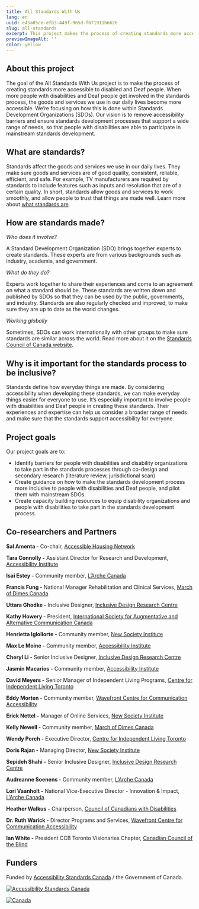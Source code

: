 ```yaml
---
title: All Standards With Us
lang: en
uuid: e45a05ce-efb3-449f-965d-f671911b6626
slug: all-standards
excerpt: This project makes the process of creating standards more accessible to disabled and Deaf people, ensuring goods and services are inclusive. We focus on removing barriers in Standards Development Organizations (SDOs) to support full participation.
previewImageAlt: ''
color: yellow
---
```

## About this project

The goal of the All Standards With Us project is to make the process of creating standards more accessible to disabled and Deaf people. When more people with disabilities and Deaf people get involved in the standards process, the goods and services we use in our daily lives become more accessible. We’re focusing on how this is done within Standards Development Organizations (SDOs). Our vision is to remove accessibility barriers and ensure standards development processes that support a wide range of needs, so that people with disabilities are able to participate in mainstream standards development.

## What are standards?

Standards affect the goods and services we use in our daily lives. They make sure goods and services are of good
quality, consistent, reliable, efficient, and safe. For example, TV manufacturers are required by standards to
include features such as inputs and resolution that are of a certain quality.
In short, standards allow goods and services to work smoothly, and allow people to trust that things are made well.
Learn more about
[what standards are](https://www.youtube.com/watch?si=VY_Y8Yv4Z4kmKDcG&v=S47SCjCYJHo&feature=youtu.be).

## How are standards made?

_Who does it involve?_

A Standard Development Organization (SDO) brings together experts to create standards. These experts are from various
backgrounds such as industry, academia, and government.

_What do they do?_

Experts work together to share their experiences and come to an agreement on what a standard should be.
These standards are written down and published by SDOs so that they can be used by the public, governments,
and industry. Standards are also regularly checked and improved, to make sure they are up to date as the world changes.

_Working globally_

Sometimes, SDOs can work internationally with other groups to make sure standards are similar across the world.
Read more about it on the
[Standards Council of Canada website](https://scc-ccn.ca/standards/how-standards-are-developed/how-national-standards-are-developed).

## Why is it important for the standards process to be inclusive?

Standards define how everyday things are made. By considering accessibility when developing these standards, we can
make everyday things easier for everyone to use. It’s especially important to involve people with disabilities and
Deaf people in creating these standards. Their experiences and expertise can help us consider a broader range of needs
and make sure that the standards support accessibility for everyone.

## Project goals

Our project goals are to:

- Identify barriers for people with disabilities and disability organizations to take part in the standards
processes through co-design and secondary research (literature review, jurisdictional scan)
- Create guidance on how to make the standards development process more inclusive to people with disabilities
and Deaf people, and pilot them with mainstream SDOs.
- Create capacity building resources to equip disability organizations and people with disabilities to take
part in the standards development process.

## Co-researchers and Partners

**Sal Amenta -** Co-chair, [Accessible Housing Network](https://www.accessiblehousingnetwork.org/) 

**Tara Connolly -** Assistant Director for Research and Development, [Accessibility Institute](https://carleton.ca/accessibility-institute/)

**Isai Estey -** Community member, [L’Arche Canada](https://larche.ca/)

**Francis Fung -** National Manager Rehabilitation and Clinical Services, [March of Dimes Canada](https://www.marchofdimes.ca/en-ca) 

 **Uttara Ghodke -** Inclusive Designer, [Inclusive Design Research Centre](https://idrc.ocadu.ca/)

**Kathy Howery -** President, [International Society for Augmentative and Alternative Communication Canada](https://isaac-canada.org/)

**Henrietta Igloliorte -** Community member, [New Society Institute](https://newsocietyinstitute.ca/)

**Max Le Moine -**  Community member, [Accessibility Institute](https://carleton.ca/accessibility-institute/)

**Cheryl Li -** Senior Inclusive Designer, [Inclusive Design Research Centre](https://idrc.ocadu.ca/)

**Jasmin Macarios -**  Community member, [Accessibility Institute](https://carleton.ca/accessibility-institute/)

**David Meyers -** Senior Manager of Independent Living Programs, [Centre for Independent Living Toronto](https://cilt.ca/)

**Eddy Morten -** Community member, [Wavefront Centre for Communication Accessibility](https://www.wavefrontcentre.ca/)

**Erick Nettel -** Manager of Online Services, [New Society Institute](https://newsocietyinstitute.ca/)

**Kelly Newell -** Community member, [March of Dimes Canada](https://www.marchofdimes.ca/en-ca)

**Wendy Porch -** Executive Director, [Centre for Independent Living Toronto](https://cilt.ca/)

**Doris Rajan -** Managing Director, [New Society Institute](https://newsocietyinstitute.ca/)

 **Sepideh Shahi -** Senior Inclusive Designer, [Inclusive Design Research Centre](https://idrc.ocadu.ca/)

**Audreanne Soenens -** Community member, [L’Arche Canada](https://larche.ca/)

**Lori Vaanholt -** National Vice-Executive Director - Innovation & Impact, [L’Arche Canada](https://larche.ca/) 

**Heather Walkus -** Chairperson, [Council of Canadians with Disabilities](http://www.ccdonline.ca/en/)

**Dr. Ruth Warick -** Director Programs and Services, [Wavefront Centre for Communication Accessibility](https://www.wavefrontcentre.ca/)

**Ian White -** President CCB Toronto Visionaries Chapter, [Canadian Council of the Blind](http://www.ccbtorontovisionaries.ca/)

##

## Funders

Funded by [Accessibility Standards Canada](https://accessible.canada.ca) / the Government of Canada.

[![Accessibility Standards Canada](/assets/uploads/asc.png)](https://accessible.canada.ca/)

[![Canada](/assets/uploads/canada.svg)](https://www.canada.ca/en.html)
